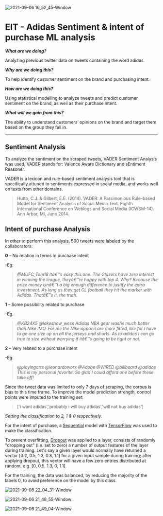 ![2021-09-06 16_52_45-Window](https://user-images.githubusercontent.com/74114604/132259998-0b9a8e81-97f5-4f50-9bef-b924c2b4e44c.png)


  # EIT - Adidas Sentiment & intent of purchase ML analysis

**_What are we doing?_**

Analyzing previous twitter data on tweets containing the word adidas.

**_Why are we doing this?_**

To help identify customer sentiment on the brand and purchasing intent.

**_How are we doing this?_**

Using statistical modelling to analyze tweets and predict customer sentiment on the brand, as well as their purchase intent.

**_What will we gain from this?_**

The ability to understand customers’ opinions on the brand and target them based on the group they fall in.

___

## Sentiment Analysis

To analyze the sentiment on the scraped tweets, VADER Sentiment Analysis was used, VADER stands for: Valence Aware Dictionary and sEntiment Reasoner.


VADER is a lexicon and rule-based sentiment analysis tool that is specifically attuned to sentiments expressed in social media, and works well on texts from other domains.
>Hutto, C.J. & Gilbert, E.E. (2014). VADER: A Parsimonious Rule-based Model for Sentiment Analysis of Social Media Text. Eighth International Conference on Weblogs and Social Media (ICWSM-14). Ann Arbor, MI, June 2014.


## Intent of purchase Analysis


In other to perform this analysis, 500 tweets were labeled by the collaborators:

**0** – No relation in terms in purchase intent

-Eg: 
>_@MUFC_Tom18 Itâ€™s easy this one. The Glazers have zero interest in winning the league, theyâ€™re happy with top 4. Why? Because the prize money isnâ€™t a big enough difference to justify the extra investment. As long as they get CL football they hit the marker with Adidas. Thatâ€™s it, the truth._

**1** – Some possibility related to purchase

-Eg. 
>_@KB24X5 @lakeshow_wess Adidas NBA gear was/is much better than Nike IMO. For me the Nike apparel are more fitted, like for I have to go one size up on all the jerseys and shorts. As to adidas I can go true to size without worrying if itâ€™s going to be tight or not._

**2** – Very related to a purchase intent

-Eg. 
>_@playingarts @leonardoworx @Adobe @WIRED @billboard @adidas This is my personal favorite. So glad I could afford one before these take off!_


Since the tweet data was limited to only 7 days of scraping, the corpus is bias to this time frame. To improve the model prediction strength, control points were imputed to the training set:

>['i want adidas','probably i will buy adidas','will not buy adidas']
>
_Setting the classification to 2, 1 & 0 respectively._

For the intent of purchase, a [Sequential](https://www.tensorflow.org/guide/keras/sequential_model) model with [TensorFlow](https://www.tensorflow.org/) was used to make the classification.


To prevent overfitting, [Dropout](https://www.tensorflow.org/tutorials/keras/overfit_and_underfit) was applied to a layer, consists of randomly "dropping out" (i.e. set to zero) a number of output features of the layer during training. Let's say a given layer would normally have returned a vector [0.2, 0.5, 1.3, 0.8, 1.1] for a given input sample during training; after applying dropout, this vector will have a few zero entries distributed at random, e.g. [0, 0.5, 1.3, 0, 1.1].


For the training, the data was balanced, by reducing the majority of the labels 0, to avoid preference on the model by this class.


![2021-09-06 22_04_31-Window](https://user-images.githubusercontent.com/74114604/132273146-067ebd56-ed5f-48cb-94b1-501588c07c9a.png)




![2021-09-06 21_48_55-Window](https://user-images.githubusercontent.com/74114604/132273159-9a553978-ab6f-460b-a2e7-83be3b572a07.png)


![2021-09-06 21_49_04-Window](https://user-images.githubusercontent.com/74114604/132273162-02077ffd-7d0a-439c-a85e-779b7445461a.png)





